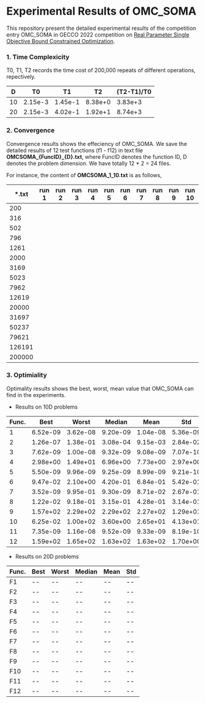# Experimental Results of OMC_SOMA
This repository present the detailed experimental results of the competition entry OMC_SOMA in GECCO 2022 competition on [Real Parameter Single Objective Bound Constrained Optimization](https://www3.ntu.edu.sg/home/epnsugan/index_files/CEC2022/CEC2022.htm).

### 1. Time Complexicity

T0, T1, T2 records the time cost of 200,000 repeats of different operations, repectively.

|D|T0|T1|T2|(T2-T1)/T0|
|--|--|--|--|--|
|10 | 2.15e-3 | 1.45e-1 | 8.38e+0 | 3.83e+3 |
|20 | 2.15e-3 | 4.02e-1 | 1.92e+1 | 8.74e+3 |


### 2. Convergence

Convergence results shows the effeciency of OMC_SOMA.
We save the detailed results of 12 test functions (f1 - f12) in text file **OMCSOMA_{FuncID}\_{D}.txt**, where FuncID denotes the function ID, D denotes the problem dimension. We have totally 12 * 2 = 24 files.

For instance, the content of **OMCSOMA_1_10.txt** is as follows,

| *.txt |run 1 | run 2 | run 3 | run 4 | run 5 | run 6 | run 7 | run 8 | run 9 | run 10 | run 11 | run 12 | run 13 | run 14 | run 15 | run 16 | run 17 | run 18 | run 19 | run 20 | run 21 | run 22 | run 23 | run 24 | run 25 | run 26 | run 27 | run 28 | run 29 | run 30 | 
| -- |-- | -- | -- | -- | -- | -- | -- | -- | -- | -- | -- | -- | -- | -- | -- | -- | -- | -- | -- | -- | -- | -- | -- | -- | -- | -- | -- | -- | -- | -- | 
| 200 | | | | | | | | | | | | | | | | | | | | | | | | | | | | | | |
| 316 | | | | | | | | | | | | | | | | | | | | | | | | | | | | | | |
| 502 | | | | | | | | | | | | | | | | | | | | | | | | | | | | | | |
| 796 | | | | | | | | | | | | | | | | | | | | | | | | | | | | | | |
| 1261 | | | | | | | | | | | | | | | | | | | | | | | | | | | | | | |
| 2000 | | | | | | | | | | | | | | | | | | | | | | | | | | | | | | |
| 3169 | | | | | | | | | | | | | | | | | | | | | | | | | | | | | | |
| 5023 | | | | | | | | | | | | | | | | | | | | | | | | | | | | | | |
| 7962 | | | | | | | | | | | | | | | | | | | | | | | | | | | | | | |
| 12619 | | | | | | | | | | | | | | | | | | | | | | | | | | | | | | |
| 20000 | | | | | | | | | | | | | | | | | | | | | | | | | | | | | | |
| 31697 | | | | | | | | | | | | | | | | | | | | | | | | | | | | | | |
| 50237 | | | | | | | | | | | | | | | | | | | | | | | | | | | | | | |
| 79621 | | | | | | | | | | | | | | | | | | | | | | | | | | | | | | |
| 126191 | | | | | | | | | | | | | | | | | | | | | | | | | | | | | | |
| 200000 | | | | | | | | | | | | | | | | | | | | | | | | | | | | | | |


### 3. Optimiality

Optimality results shows the best, worst, mean value that OMC_SOMA can find in the experiments.

- Results on 10D problems

|Func.| Best | Worst | Median | Mean | Std |
|--|--|--|--|--|--|
| 1 | 6.52e-09 | 3.62e-08 | 9.20e-09 | 1.04e-08 | 5.36e-09 |
| 2 | 1.26e-07 | 1.38e-01 | 3.08e-04 | 9.15e-03 | 2.84e-02 |
| 3 | 7.62e-09 | 1.00e-08 | 9.32e-09 | 9.08e-09 | 7.07e-10 |
| 4 | 2.98e+00 | 1.49e+01 | 6.96e+00 | 7.73e+00 | 2.97e+00 |
| 5 | 5.50e-09 | 9.96e-09 | 9.25e-09 | 8.99e-09 | 9.21e-10 |
| 6 | 9.47e-02 | 2.10e+00 | 4.20e-01 | 6.84e-01 | 5.42e-01 |
| 7 | 3.52e-09 | 9.95e-01 | 9.30e-09 | 8.71e-02 | 2.67e-01 |
| 8 | 1.22e-02 | 9.18e-01 | 3.15e-01 | 4.28e-01 | 3.14e-01 |
| 9 | 1.57e+02 | 2.29e+02 | 2.29e+02 | 2.27e+02 | 1.29e+01 |
| 10 | 6.25e-02 | 1.00e+02 | 3.60e+00 | 2.65e+01 | 4.13e+01 |
| 11 | 7.35e-09 | 1.16e-08 | 9.52e-09 | 9.33e-09 | 8.19e-10 |
| 12 | 1.59e+02 | 1.65e+02 | 1.63e+02 | 1.63e+02 | 1.70e+00 |

- Results on 20D problems

|Func.| Best | Worst | Median | Mean | Std |
|--|--|--|--|--|--|
|F1|--|--|--|--|--|
|F2|--|--|--|--|--|
|F3|--|--|--|--|--|
|F4|--|--|--|--|--|
|F5|--|--|--|--|--|
|F6|--|--|--|--|--|
|F7|--|--|--|--|--|
|F8|--|--|--|--|--|
|F9|--|--|--|--|--|
|F10|--|--|--|--|--|
|F11|--|--|--|--|--|
|F12|--|--|--|--|--|


